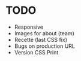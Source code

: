 # TODO
- Responsive
- Images for about (team)
- Recette (last CSS fix)
- Bugs on production URL
- Version CSS Print
